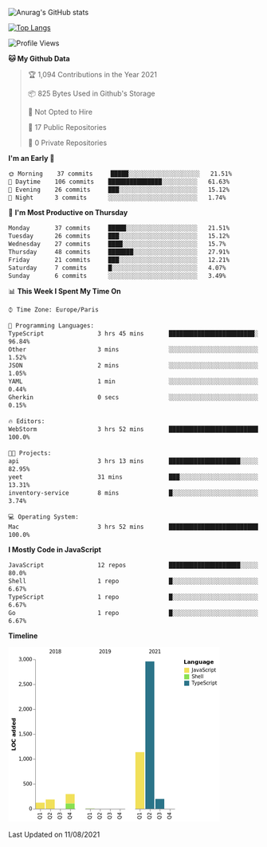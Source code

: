 ![Anurag's GitHub stats](https://github-readme-stats.vercel.app/api?username=sufiane&theme=dark&show_icons=true&count_private=true)


[![Top Langs](https://github-readme-stats.vercel.app/api/top-langs/?username=sufiane&layout=compact)](https://github.com/anuraghazra/github-readme-stats)

<!--START_SECTION:waka-->
![Profile Views](http://img.shields.io/badge/Profile%20Views-0-blue)

**🐱 My Github Data** 

> 🏆 1,094 Contributions in the Year 2021
 > 
> 📦 825 Bytes Used in Github's Storage 
 > 
> 🚫 Not Opted to Hire
 > 
> 📜 17 Public Repositories 
 > 
> 🔑 0 Private Repositories  
 > 
**I'm an Early 🐤** 

```text
🌞 Morning    37 commits     █████░░░░░░░░░░░░░░░░░░░░   21.51% 
🌆 Daytime    106 commits    ███████████████░░░░░░░░░░   61.63% 
🌃 Evening    26 commits     ███░░░░░░░░░░░░░░░░░░░░░░   15.12% 
🌙 Night      3 commits      ░░░░░░░░░░░░░░░░░░░░░░░░░   1.74%

```
📅 **I'm Most Productive on Thursday** 

```text
Monday       37 commits     █████░░░░░░░░░░░░░░░░░░░░   21.51% 
Tuesday      26 commits     ███░░░░░░░░░░░░░░░░░░░░░░   15.12% 
Wednesday    27 commits     ████░░░░░░░░░░░░░░░░░░░░░   15.7% 
Thursday     48 commits     ███████░░░░░░░░░░░░░░░░░░   27.91% 
Friday       21 commits     ███░░░░░░░░░░░░░░░░░░░░░░   12.21% 
Saturday     7 commits      █░░░░░░░░░░░░░░░░░░░░░░░░   4.07% 
Sunday       6 commits      ░░░░░░░░░░░░░░░░░░░░░░░░░   3.49%

```


📊 **This Week I Spent My Time On** 

```text
⌚︎ Time Zone: Europe/Paris

💬 Programming Languages: 
TypeScript               3 hrs 45 mins       ████████████████████████░   96.84% 
Other                    3 mins              ░░░░░░░░░░░░░░░░░░░░░░░░░   1.52% 
JSON                     2 mins              ░░░░░░░░░░░░░░░░░░░░░░░░░   1.05% 
YAML                     1 min               ░░░░░░░░░░░░░░░░░░░░░░░░░   0.44% 
Gherkin                  0 secs              ░░░░░░░░░░░░░░░░░░░░░░░░░   0.15%

🔥 Editors: 
WebStorm                 3 hrs 52 mins       █████████████████████████   100.0%

🐱‍💻 Projects: 
api                      3 hrs 13 mins       ████████████████████░░░░░   82.95% 
yeet                     31 mins             ███░░░░░░░░░░░░░░░░░░░░░░   13.31% 
inventory-service        8 mins              █░░░░░░░░░░░░░░░░░░░░░░░░   3.74%

💻 Operating System: 
Mac                      3 hrs 52 mins       █████████████████████████   100.0%

```

**I Mostly Code in JavaScript** 

```text
JavaScript               12 repos            ████████████████████░░░░░   80.0% 
Shell                    1 repo              █░░░░░░░░░░░░░░░░░░░░░░░░   6.67% 
TypeScript               1 repo              █░░░░░░░░░░░░░░░░░░░░░░░░   6.67% 
Go                       1 repo              █░░░░░░░░░░░░░░░░░░░░░░░░   6.67%

```


**Timeline**

![Chart not found](https://raw.githubusercontent.com/Sufiane/Sufiane/main/charts/bar_graph.png) 


 Last Updated on 11/08/2021
<!--END_SECTION:waka-->


<!--
**Sufiane/sufiane** is a ✨ _special_ ✨ repository because its `README.md` (this file) appears on your GitHub profile.

Here are some ideas to get you started:

- 🔭 I’m currently working on ...
- 🌱 I’m currently learning ...
- 👯 I’m looking to collaborate on ...
- 🤔 I’m looking for help with ...
- 💬 Ask me about ...
- 📫 How to reach me: ...
- 😄 Pronouns: ...
- ⚡ Fun fact: ...
-->
